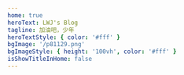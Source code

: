 ```yaml
---
home: true
heroText: LWJ's Blog
tagline: 加油吧，少年
heroTextStyle: { color: '#fff' }
bgImage: '/p81129.png'
bgImageStyle: { height: '100vh', color: '#fff' }
isShowTitleInHome: false
---
```

